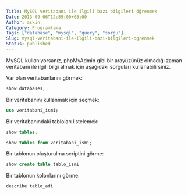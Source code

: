 ```yaml
---
Title: MySQL veritabanı ile ilgili bazı bilgileri öğrenmek
Date: 2013-09-06T12:59:00+03:00
Author: askin
Category: Programlama
Tags: ["database", "mysql", "query", "sorgu"]
Slug: mysql-veritabani-ile-ilgili-bazi-bilgileri-ogrenmek
Status: published
---
```


MySQL kullanıyorsanız, phpMyAdmin gibi bir arayüzünüz olmadığı zaman veritabanı ile ilgili bilgi almak için aşağıdaki sorguları kullanabilirsiniz.

Var olan veritabanlarını görmek:

```sql
show databases;
```

Bir veritabanını kullanmak için seçmek:

```sql
use veritabani_ismi;
```

Bir veritabanındaki tabloları listelemek:

```sql
show tables;
```

```sql
show tables from veritabani_ismi;
```

Bir tablonun oluşturulma scriptini görme:

```sql
show create table tablo_ismi
```

Bir tablonun kolonlarını görme:

```sql
describe tablo_adi
```
